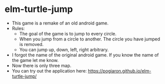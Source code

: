 # elm-turtle-jump
- This game is a remake of an old android game.
- Rules: 
    - The goal of the game is to jump to every circle. 
    - When you jump from a circle to another. The circle you have jumped is removed.
    - You can jump up, down, left, right arbitrary.
- I forgot the name of the original android game. If you know the name of the game let me know.
- Now there is only three map.
- You can try out the application here: https://pogiaron.github.io/elm-turtle-jump/
